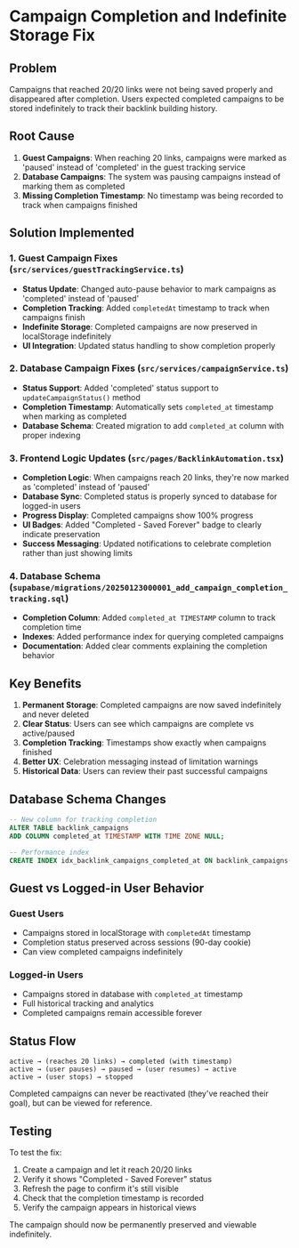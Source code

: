 # Campaign Completion and Indefinite Storage Fix

## Problem
Campaigns that reached 20/20 links were not being saved properly and disappeared after completion. Users expected completed campaigns to be stored indefinitely to track their backlink building history.

## Root Cause
1. **Guest Campaigns**: When reaching 20 links, campaigns were marked as 'paused' instead of 'completed' in the guest tracking service
2. **Database Campaigns**: The system was pausing campaigns instead of marking them as completed
3. **Missing Completion Timestamp**: No timestamp was being recorded to track when campaigns finished

## Solution Implemented

### 1. Guest Campaign Fixes (`src/services/guestTrackingService.ts`)
- **Status Update**: Changed auto-pause behavior to mark campaigns as 'completed' instead of 'paused' 
- **Completion Tracking**: Added `completedAt` timestamp to track when campaigns finish
- **Indefinite Storage**: Completed campaigns are now preserved in localStorage indefinitely
- **UI Integration**: Updated status handling to show completion properly

### 2. Database Campaign Fixes (`src/services/campaignService.ts`)
- **Status Support**: Added 'completed' status support to `updateCampaignStatus()` method
- **Completion Timestamp**: Automatically sets `completed_at` timestamp when marking as completed
- **Database Schema**: Created migration to add `completed_at` column with proper indexing

### 3. Frontend Logic Updates (`src/pages/BacklinkAutomation.tsx`)
- **Completion Logic**: When campaigns reach 20 links, they're now marked as 'completed' instead of 'paused'
- **Database Sync**: Completed status is properly synced to database for logged-in users
- **Progress Display**: Completed campaigns show 100% progress
- **UI Badges**: Added "Completed - Saved Forever" badge to clearly indicate preservation
- **Success Messaging**: Updated notifications to celebrate completion rather than just showing limits

### 4. Database Schema (`supabase/migrations/20250123000001_add_campaign_completion_tracking.sql`)
- **Completion Column**: Added `completed_at TIMESTAMP` column to track completion time
- **Indexes**: Added performance index for querying completed campaigns
- **Documentation**: Added clear comments explaining the completion behavior

## Key Benefits

1. **Permanent Storage**: Completed campaigns are now saved indefinitely and never deleted
2. **Clear Status**: Users can see which campaigns are complete vs active/paused
3. **Completion Tracking**: Timestamps show exactly when campaigns finished
4. **Better UX**: Celebration messaging instead of limitation warnings
5. **Historical Data**: Users can review their past successful campaigns

## Database Schema Changes

```sql
-- New column for tracking completion
ALTER TABLE backlink_campaigns 
ADD COLUMN completed_at TIMESTAMP WITH TIME ZONE NULL;

-- Performance index
CREATE INDEX idx_backlink_campaigns_completed_at ON backlink_campaigns(completed_at);
```

## Guest vs Logged-in User Behavior

### Guest Users
- Campaigns stored in localStorage with `completedAt` timestamp
- Completion status preserved across sessions (90-day cookie)
- Can view completed campaigns indefinitely

### Logged-in Users  
- Campaigns stored in database with `completed_at` timestamp
- Full historical tracking and analytics
- Completed campaigns remain accessible forever

## Status Flow

```
active → (reaches 20 links) → completed (with timestamp)
active → (user pauses) → paused → (user resumes) → active
active → (user stops) → stopped
```

Completed campaigns can never be reactivated (they've reached their goal), but can be viewed for reference.

## Testing

To test the fix:
1. Create a campaign and let it reach 20/20 links
2. Verify it shows "Completed - Saved Forever" status
3. Refresh the page to confirm it's still visible
4. Check that the completion timestamp is recorded
5. Verify the campaign appears in historical views

The campaign should now be permanently preserved and viewable indefinitely.
